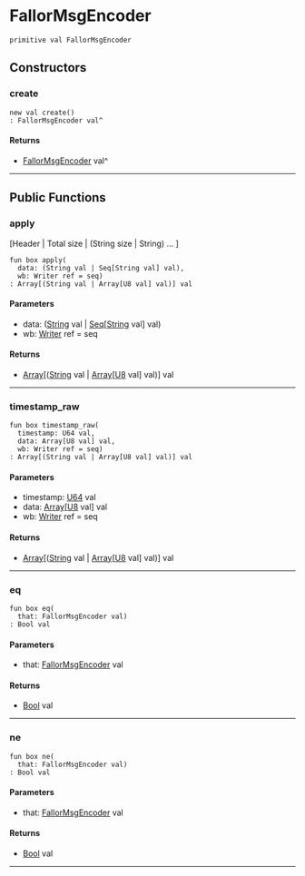 # FallorMsgEncoder

```pony
primitive val FallorMsgEncoder
```

## Constructors

### create

```pony
new val create()
: FallorMsgEncoder val^
```

#### Returns

* [FallorMsgEncoder](wallaroo_labs-messages-FallorMsgEncoder) val^

---

## Public Functions

### apply

[Header | Total size | (String size | String) ... ]


```pony
fun box apply(
  data: (String val | Seq[String val] val),
  wb: Writer ref = seq)
: Array[(String val | Array[U8 val] val)] val
```
#### Parameters

*   data: ([String](builtin-String) val | [Seq](builtin-Seq)\[[String](builtin-String) val\] val)
*   wb: [Writer](buffered-Writer) ref = seq

#### Returns

* [Array](builtin-Array)\[([String](builtin-String) val | [Array](builtin-Array)\[[U8](builtin-U8) val\] val)\] val

---

### timestamp_raw

```pony
fun box timestamp_raw(
  timestamp: U64 val,
  data: Array[U8 val] val,
  wb: Writer ref = seq)
: Array[(String val | Array[U8 val] val)] val
```
#### Parameters

*   timestamp: [U64](builtin-U64) val
*   data: [Array](builtin-Array)\[[U8](builtin-U8) val\] val
*   wb: [Writer](buffered-Writer) ref = seq

#### Returns

* [Array](builtin-Array)\[([String](builtin-String) val | [Array](builtin-Array)\[[U8](builtin-U8) val\] val)\] val

---

### eq

```pony
fun box eq(
  that: FallorMsgEncoder val)
: Bool val
```
#### Parameters

*   that: [FallorMsgEncoder](wallaroo_labs-messages-FallorMsgEncoder) val

#### Returns

* [Bool](builtin-Bool) val

---

### ne

```pony
fun box ne(
  that: FallorMsgEncoder val)
: Bool val
```
#### Parameters

*   that: [FallorMsgEncoder](wallaroo_labs-messages-FallorMsgEncoder) val

#### Returns

* [Bool](builtin-Bool) val

---

